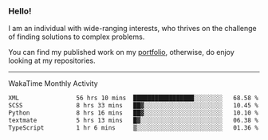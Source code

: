 ### Hello!

I am an individual with wide-ranging interests, who thrives on the challenge of finding solutions to complex problems.

You can find my published work on my [portfolio](https://bumbleboss.xyz/work), otherwise, do enjoy looking at my repositories.

---

WakaTime Monthly Activity

<!--START_SECTION:waka-->

```txt
XML                56 hrs 10 mins  █████████████████░░░░░░░░   68.58 %
SCSS               8 hrs 33 mins   ██▓░░░░░░░░░░░░░░░░░░░░░░   10.45 %
Python             8 hrs 16 mins   ██▓░░░░░░░░░░░░░░░░░░░░░░   10.10 %
textmate           5 hrs 13 mins   █▓░░░░░░░░░░░░░░░░░░░░░░░   06.38 %
TypeScript         1 hr 6 mins     ▒░░░░░░░░░░░░░░░░░░░░░░░░   01.36 %
```

<!--END_SECTION:waka-->
